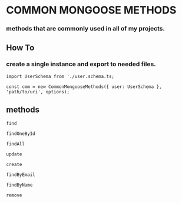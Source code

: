 # COMMON MONGOOSE METHODS

### methods that are commonly used in all of my projects. 

## How To

### create a single instance and export to needed files.

`import UserSchema from './user.schema.ts;`

`const cmm = new CommonMongooseMethods({ user: UserSchema }, 'path/to/uri', options);`

## methods
`find`

`findOneById`

`findAll`

`update`

`create`

`findByEmail`

`findByName`

`remove`